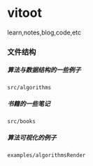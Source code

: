 # vitoot
learn,notes,blog,code,etc

### 文件结构

##### 算法与数据结构的一些例子
    src/algorithms  

##### 书籍的一些笔记
    src/books 

##### 算法可视化的例子
    examples/algorithmsRender
